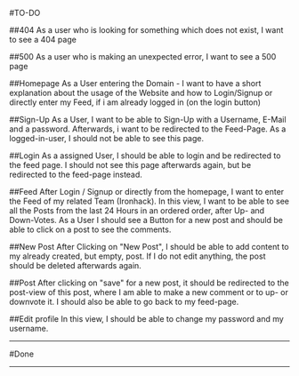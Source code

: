 #TO-DO

##404
As a user who is looking for something which does not exist, I want to see a 404 page

##500
As a user who is making an unexpected error, I want to see a 500 page 

##Homepage
As a User entering the Domain - I want to have a short explanation about the usage of the Website and how to Login/Signup or directly enter my Feed, if i am already logged in (on the login button)

##Sign-Up
As a User, I want to be able to Sign-Up with a Username, E-Mail and a password. Afterwards, i want to be redirected to the Feed-Page. As a logged-in-user, I should not be able to see this page.

##Login
As a assigned User, I should be able to login and be redirected to the feed page. I should not see this page afterwards again, but be redirected to the feed-page instead.

##Feed
After Login / Signup or directly from the homepage, I want to enter the Feed of my related Team (Ironhack). In this view, I want to be able to see all the Posts from the last 24 Hours in an ordered order, after Up- and Down-Votes. As a User I should see a Button for a new post and should be able to click on a post to see the comments. 

##New Post
After Clicking on "New Post", I should be able to add content to my already created, but empty, post. If I do not edit anything, the post should be deleted afterwards again.

##Post
After clicking on "save" for a new post, it should be redirected to the post-view of this post, where I am able to make a new comment or to up- or downvote it. I should also be able to go back to my feed-page.

##Edit profile
In this view, I should be able to change my password and my username.


---

#Done

---




